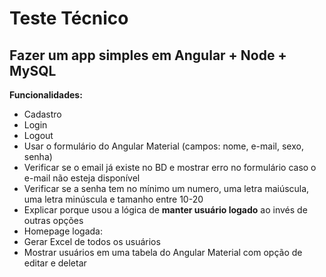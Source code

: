# Teste Técnico

## Fazer um app simples em Angular + Node + MySQL

**Funcionalidades:**
- Cadastro
- Login
- Logout
- Usar o formulário do Angular Material (campos: nome, e-mail, sexo, senha)
- Verificar se o email já existe no BD e mostrar erro no formulário caso o e-mail não
esteja disponível
- Verificar se a senha tem no mínimo um numero, uma letra maiúscula, uma letra
minúscula e tamanho entre 10-20
- Explicar porque usou a lógica de **manter usuário logado** ao invés de outras opções
- Homepage logada:
- Gerar Excel de todos os usuários
- Mostrar usuários em uma tabela do Angular Material com opção de editar e
deletar